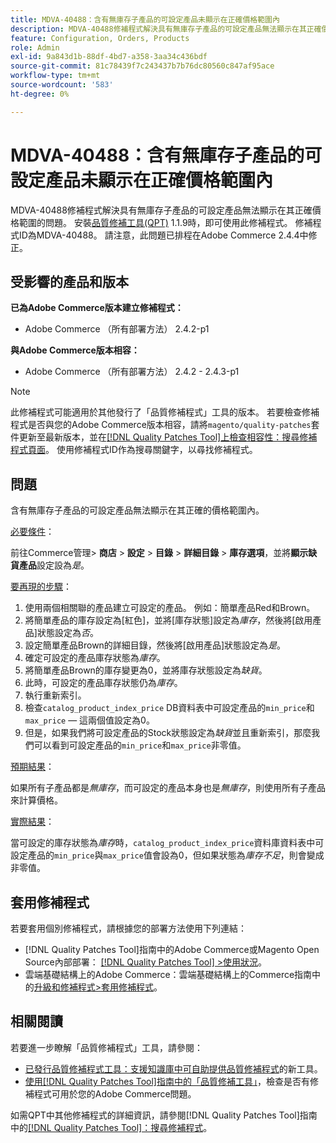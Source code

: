 ```yaml
---
title: MDVA-40488：含有無庫存子產品的可設定產品未顯示在正確價格範圍內
description: MDVA-40488修補程式解決具有無庫存子產品的可設定產品無法顯示在其正確價格範圍的問題。 安裝[Quality Patches Tool (QPT)](https://experienceleague.adobe.com/en/docs/commerce-knowledge-base/kb/announcements/commerce-announcements/magento-quality-patches-released-new-tool-to-self-serve-quality-patches) 1.1.9後，即可使用此修補程式。 修補程式ID為MDVA-40488。 請注意，此問題已排程在Adobe Commerce 2.4.4中修正。
feature: Configuration, Orders, Products
role: Admin
exl-id: 9a843d1b-88df-4bd7-a358-3aa34c436bdf
source-git-commit: 81c78439f7c243437b7b76dc80560c847af95ace
workflow-type: tm+mt
source-wordcount: '583'
ht-degree: 0%

---
```


# MDVA-40488：含有無庫存子產品的可設定產品未顯示在正確價格範圍內

MDVA-40488修補程式解決具有無庫存子產品的可設定產品無法顯示在其正確價格範圍的問題。 安裝[品質修補工具(QPT)](https://experienceleague.adobe.com/en/docs/commerce-knowledge-base/kb/announcements/commerce-announcements/magento-quality-patches-released-new-tool-to-self-serve-quality-patches) 1.1.9時，即可使用此修補程式。 修補程式ID為MDVA-40488。 請注意，此問題已排程在Adobe Commerce 2.4.4中修正。

## 受影響的產品和版本

**已為Adobe Commerce版本建立修補程式：**

* Adobe Commerce （所有部署方法） 2.4.2-p1

**與Adobe Commerce版本相容：**

* Adobe Commerce （所有部署方法） 2.4.2 - 2.4.3-p1

>[!NOTE]
>
>此修補程式可能適用於其他發行了「品質修補程式」工具的版本。 若要檢查修補程式是否與您的Adobe Commerce版本相容，請將`magento/quality-patches`套件更新至最新版本，並在[[!DNL Quality Patches Tool]上檢查相容性：搜尋修補程式頁面](https://experienceleague.adobe.com/en/docs/commerce-knowledge-base/kb/announcements/commerce-announcements/magento-quality-patches-released-new-tool-to-self-serve-quality-patches)。 使用修補程式ID作為搜尋關鍵字，以尋找修補程式。

## 問題

含有無庫存子產品的可設定產品無法顯示在其正確的價格範圍內。

<u>必要條件</u>：

前往Commerce管理> **商店** > **設定** > **目錄** > **詳細目錄** > **庫存選項**，並將&#x200B;**顯示缺貨產品**&#x200B;設定設為&#x200B;*是*。

<u>要再現的步驟</u>：

1. 使用兩個相關聯的產品建立可設定的產品。 例如：簡單產品Red和Brown。
1. 將簡單產品的庫存設定為[紅色]，並將[庫存狀態]設定為&#x200B;*庫存*，然後將[啟用產品]狀態設定為&#x200B;*否*。
1. 設定簡單產品Brown的詳細目錄，然後將[啟用產品]狀態設定為&#x200B;*是*。
1. 確定可設定的產品庫存狀態為&#x200B;*庫存*。
1. 將簡單產品Brown的庫存變更為0，並將庫存狀態設定為&#x200B;*缺貨*。
1. 此時，可設定的產品庫存狀態仍為&#x200B;*庫存*。
1. 執行重新索引。
1. 檢查`catalog_product_index_price` DB資料表中可設定產品的`min_price`和`max_price` — 這兩個值設定為0。
1. 但是，如果我們將可設定產品的Stock狀態設定為&#x200B;*缺貨*&#x200B;並且重新索引，那麼我們可以看到可設定產品的`min_price`和`max_price`非零值。

<u>預期結果</u>：

如果所有子產品都是&#x200B;*無庫存*，而可設定的產品本身也是&#x200B;*無庫存*，則使用所有子產品來計算價格。

<u>實際結果</u>：

當可設定的庫存狀態為&#x200B;*庫存*&#x200B;時，`catalog_product_index_price`資料庫資料表中可設定產品的`min_price`與`max_price`值會設為0，但如果狀態為&#x200B;*庫存不足*，則會變成非零值。

## 套用修補程式

若要套用個別修補程式，請根據您的部署方法使用下列連結：

* [!DNL Quality Patches Tool]指南中的Adobe Commerce或Magento Open Source內部部署： [[!DNL Quality Patches Tool] >使用狀況](/help/tools/quality-patches-tool/usage.md)。
* 雲端基礎結構上的Adobe Commerce：雲端基礎結構上的Commerce指南中的[升級和修補程式>套用修補程式](https://experienceleague.adobe.com/docs/commerce-cloud-service/user-guide/develop/upgrade/apply-patches.html)。

## 相關閱讀

若要進一步瞭解「品質修補程式」工具，請參閱：

* [已發行品質修補程式工具：支援知識庫中可自助提供品質修補程式](https://experienceleague.adobe.com/en/docs/commerce-knowledge-base/kb/announcements/commerce-announcements/magento-quality-patches-released-new-tool-to-self-serve-quality-patches)的新工具。
* [使用[!DNL Quality Patches Tool]指南中的「品質修補工具」](/help/tools/quality-patches-tool/patches-available-in-qpt/check-patch-for-magento-issue-with-magento-quality-patches.md)，檢查是否有修補程式可用於您的Adobe Commerce問題。

如需QPT中其他修補程式的詳細資訊，請參閱[!DNL Quality Patches Tool]指南中的[[!DNL Quality Patches Tool]：搜尋修補程式](https://experienceleague.adobe.com/tools/commerce-quality-patches/index.html)。
